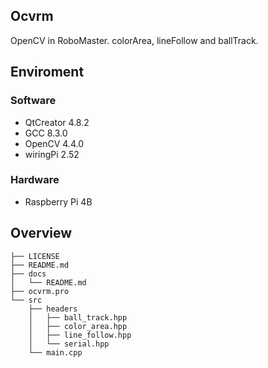 ## Ocvrm

OpenCV in RoboMaster. colorArea, lineFollow and ballTrack.

## Enviroment

### Software

- QtCreator 4.8.2
- GCC 8.3.0
- OpenCV 4.4.0
- wiringPi 2.52

### Hardware

- Raspberry Pi 4B

## Overview

```
├── LICENSE
├── README.md
├── docs
│   └── README.md
├── ocvrm.pro
└── src
    ├── headers
    │   ├── ball_track.hpp
    │   ├── color_area.hpp
    │   ├── line_follow.hpp
    │   └── serial.hpp
    └── main.cpp
```
